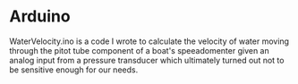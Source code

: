 # Arduino
WaterVelocity.ino is a code I wrote to calculate the velocity of water moving through the pitot tube component of a boat's speeadomenter given an analog input from a pressure transducer which ultimately turned out not to be sensitive enough for our needs.
